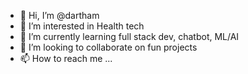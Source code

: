 - 👋 Hi, I’m @dartham
- 👀 I’m interested in Health tech
- 🌱 I’m currently learning full stack dev, chatbot, ML/AI 
- 💞️ I’m looking to collaborate on fun projects
- 📫 How to reach me ...

<!---
dartham/dartham is a ✨ special ✨ repository because its `README.md` (this file) appears on your GitHub profile.
You can click the Preview link to take a look at your changes.
--->
